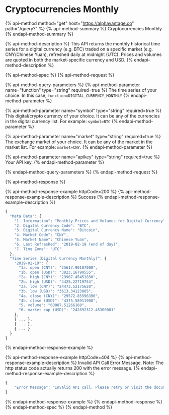 # Cryptocurrencies Monthly

{% api-method method="get" host="https://alphavantage.co" path="/query?" %}
{% api-method-summary %}
Cryptocurrencies Monthly
{% endapi-method-summary %}

{% api-method-description %}
This API returns the monthly historical time series for a digital currency (e.g. BTC) traded on a specific market (e.g. CNY/Chinese Yuan), refreshed daily at midnight (UTC). Prices and volumes are quoted in both the market-specific currency and USD.
{% endapi-method-description %}

{% api-method-spec %}
{% api-method-request %}

{% api-method-query-parameters %}
{% api-method-parameter name="function" type="string" required=true %}
The time series of your choice. In this case, `function=DIGITAL_CURRENCY_MONTHLY`
{% endapi-method-parameter %}

{% api-method-parameter name="symbol" type="string" required=true %}
This digital/crypto currency of your choice. It can be any of the currencies in the digital currency list. For example: `symbol=BTC`
{% endapi-method-parameter %}

{% api-method-parameter name="market" type="string" required=true %}
The exchange market of your choice. It can be any of the market in the market list. For example: `market=CNY`.
{% endapi-method-parameter %}

{% api-method-parameter name="apikey" type="string" required=true %}
Your API key.
{% endapi-method-parameter %}

{% endapi-method-query-parameters %}
{% endapi-method-request %}


{% api-method-response %}

{% api-method-response-example httpCode=200 %}
{% api-method-response-example-description %}
Success
{% endapi-method-response-example-description %}

```javascript
{
  "Meta Data": {
    "1. Information": "Monthly Prices and Volumes for Digital Currency",
    "2. Digital Currency Code": "BTC",
    "3. Digital Currency Name": "Bitcoin",
    "4. Market Code": "CNY",
    "5. Market Name": "Chinese Yuan",
    "6. Last Refreshed": "2019-02-19 (end of day)",
    "7. Time Zone": "UTC"
  },
  "Time Series (Digital Currency Monthly)": {
    "2019-02-19": {
      "1a. open (CNY)": "25617.90107000",
      "1b. open (USD)": "3823.16790555",
      "2a. high (CNY)": "29907.45451830",
      "2b. high (USD)": "4425.22719754",
      "3a. low (CNY)": "24473.52175620",
      "3b. low (USD)": "3613.34123805",
      "4a. close (CNY)": "29572.85596390",
      "4b. close (USD)": "4375.58911908",
      "5. volume": "60087.51266160",
      "6. market cap (USD)": "242892312.45300001"
    },
    { ... },
    { ... },
    { ... }
  }
}

```
{% endapi-method-response-example %}

{% api-method-response-example httpCode=404 %}
{% api-method-response-example-description %}
Invalid API Call Error Message. Note: The http status code actually returns 200 with the error message.
{% endapi-method-response-example-description %}

```javascript
{
    "Error Message": "Invalid API call. Please retry or visit the documentation (https://www.alphavantage.co/documentation/) for DIGITAL_CURRENCY_MONTHLY."
}
```
{% endapi-method-response-example %}
{% endapi-method-response %}
{% endapi-method-spec %}
{% endapi-method %}
